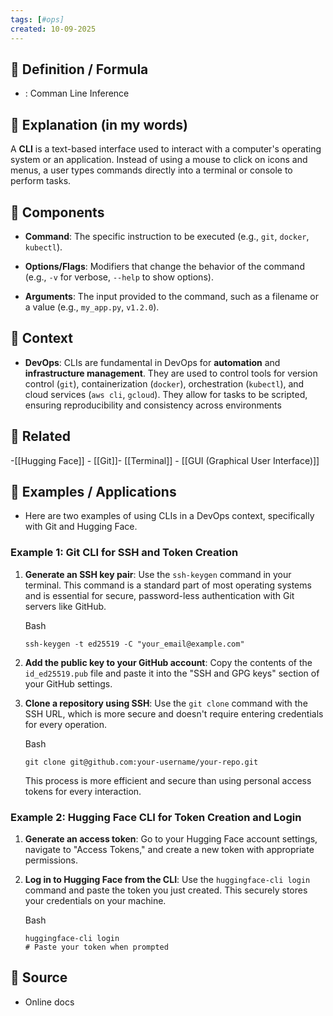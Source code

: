 ```yaml
--- 
tags: [#ops]
created: 10-09-2025
--- 
```

## 🔹 Definition / Formula
- : Comman Line Inference 

  
## 🔹 Explanation (in my words)
A **CLI** is a text-based interface used to interact with a computer's operating system or an application. Instead of using a mouse to click on icons and menus, a user types commands directly into a terminal or console to perform tasks.
## 🔹 Components
- **Command**: The specific instruction to be executed (e.g., `git`, `docker`, `kubectl`).
    
- **Options/Flags**: Modifiers that change the behavior of the command (e.g., `-v` for verbose, `--help` to show options).
    
- **Arguments**: The input provided to the command, such as a filename or a value (e.g., `my_app.py`, `v1.2.0`).

## 🔹 Context 
- **DevOps**: CLIs are fundamental in DevOps for **automation** and **infrastructure management**. They are used to control tools for version control (`git`), containerization (`docker`), orchestration (`kubectl`), and cloud services (`aws cli`, `gcloud`). They allow for tasks to be scripted, ensuring reproducibility and consistency across environments

## 🔹 Related
-[[Hugging Face]] - [[Git]]-  [[Terminal]] - [[GUI (Graphical User Interface)]]

## 🔹 Examples / Applications
- Here are two examples of using CLIs in a DevOps context, specifically with Git and Hugging Face.

### Example 1: Git CLI for SSH and Token Creation

1. **Generate an SSH key pair**: Use the `ssh-keygen` command in your terminal. This command is a standard part of most operating systems and is essential for secure, password-less authentication with Git servers like GitHub.
    
    Bash
    
    ```
    ssh-keygen -t ed25519 -C "your_email@example.com"
    ```
    
2. **Add the public key to your GitHub account**: Copy the contents of the `id_ed25519.pub` file and paste it into the "SSH and GPG keys" section of your GitHub settings.
    
3. **Clone a repository using SSH**: Use the `git clone` command with the SSH URL, which is more secure and doesn't require entering credentials for every operation.
    
    Bash
    
    ```
    git clone git@github.com:your-username/your-repo.git
    ```
    
    This process is more efficient and secure than using personal access tokens for every interaction.
    

### Example 2: Hugging Face CLI for Token Creation and Login

1. **Generate an access token**: Go to your Hugging Face account settings, navigate to "Access Tokens," and create a new token with appropriate permissions.
    
2. **Log in to Hugging Face from the CLI**: Use the `huggingface-cli login` command and paste the token you just created. This securely stores your credentials on your machine.
    
    Bash
    
    ```
    huggingface-cli login
    # Paste your token when prompted
    ```

## 🔹 Source 
- Online docs 
